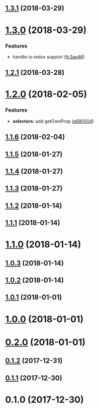 <a name="1.3.1"></a>
## [1.3.1](https://github.com/guillaumearm/redux-fun/compare/v1.3.0...v1.3.1) (2018-03-29)



<a name="1.3.0"></a>
# [1.3.0](https://github.com/guillaumearm/redux-fun/compare/v1.2.1...v1.3.0) (2018-03-29)


### Features

* handle-io redux support ([fc3ae46](https://github.com/guillaumearm/redux-fun/commit/fc3ae46))



<a name="1.2.1"></a>
## [1.2.1](https://github.com/guillaumearm/redux-fun/compare/v1.2.0...v1.2.1) (2018-03-28)



<a name="1.2.0"></a>
# [1.2.0](https://github.com/guillaumearm/redux-fun/compare/v1.1.6...v1.2.0) (2018-02-05)


### Features

* **selectors:** add getOwnProp ([a680504](https://github.com/guillaumearm/redux-fun/commit/a680504))



<a name="1.1.6"></a>
## [1.1.6](https://github.com/guillaumearm/redux-fun/compare/v1.1.5...v1.1.6) (2018-02-04)



<a name="1.1.5"></a>
## [1.1.5](https://github.com/guillaumearm/redux-fun/compare/v1.1.4...v1.1.5) (2018-01-27)



<a name="1.1.4"></a>
## [1.1.4](https://github.com/guillaumearm/redux-fun/compare/v1.1.3...v1.1.4) (2018-01-27)



<a name="1.1.3"></a>
## [1.1.3](https://github.com/guillaumearm/redux-fun/compare/v1.1.2...v1.1.3) (2018-01-27)



<a name="1.1.2"></a>
## [1.1.2](https://github.com/guillaumearm/redux-fun/compare/v1.1.1...v1.1.2) (2018-01-14)



<a name="1.1.1"></a>
## [1.1.1](https://github.com/guillaumearm/redux-fun/compare/v1.1.0...v1.1.1) (2018-01-14)



<a name="1.1.0"></a>
# [1.1.0](https://github.com/guillaumearm/redux-fun/compare/v1.0.3...v1.1.0) (2018-01-14)



<a name="1.0.3"></a>
## [1.0.3](https://github.com/guillaumearm/redux-fun/compare/v1.0.2...v1.0.3) (2018-01-14)



<a name="1.0.2"></a>
## [1.0.2](https://github.com/guillaumearm/redux-fun/compare/v1.0.1...v1.0.2) (2018-01-14)



<a name="1.0.1"></a>
## [1.0.1](https://github.com/guillaumearm/redux-fun/compare/v1.0.0...v1.0.1) (2018-01-01)



<a name="1.0.0"></a>
# [1.0.0](https://github.com/guillaumearm/redux-fun/compare/v0.2.0...v1.0.0) (2018-01-01)



<a name="0.2.0"></a>
# [0.2.0](https://github.com/guillaumearm/redux-fun/compare/v0.1.2...v0.2.0) (2018-01-01)



<a name="0.1.2"></a>
## [0.1.2](https://github.com/guillaumearm/redux-fun/compare/v0.1.1...v0.1.2) (2017-12-31)



<a name="0.1.1"></a>
## [0.1.1](https://github.com/guillaumearm/redux-fun/compare/v0.1.0...v0.1.1) (2017-12-30)



<a name="0.1.0"></a>
# 0.1.0 (2017-12-30)



